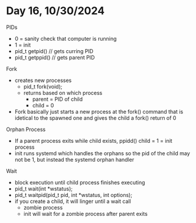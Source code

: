 # Day 16, 10/30/2024

PIDs
- 0 = sanity check that computer is running
- 1 = init
- pid_t getpid()      // gets curring PID
- pid_t getppid()     // gets parent PID

Fork
- creates new processes
  - pid_t fork(void);
  - returns based on which process
    - parent = PID of child
    - child = 0
- Fork basically just starts a new process at the fork() command that is idetical to the spawned one and gives the child a fork() return of 0

Orphan Process
- If a parent process exits while child exists, ppidd() child = 1 = init process
- init runs systemd which handles the orphans so the pid of the child may not be 1, but instead the systemd orphan handler

Wait
- block execution until child process finishes executing
- pid_t wait(int *wstatus);
- pid_t waitpid(pid_t pid, int *wstatus, int options);
- if you create a child, it will linger until a wait call
  - zombie process
  - init will wait for a zombie process after parent exits